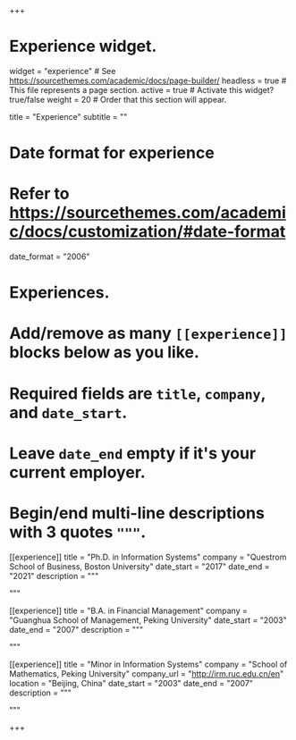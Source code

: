 +++
# Experience widget.
widget = "experience"  # See https://sourcethemes.com/academic/docs/page-builder/
headless = true  # This file represents a page section.
active = true  # Activate this widget? true/false
weight = 20  # Order that this section will appear.

title = "Experience"
subtitle = ""

# Date format for experience
#   Refer to https://sourcethemes.com/academic/docs/customization/#date-format
date_format = "2006"

# Experiences.
#   Add/remove as many `[[experience]]` blocks below as you like.
#   Required fields are `title`, `company`, and `date_start`.
#   Leave `date_end` empty if it's your current employer.
#   Begin/end multi-line descriptions with 3 quotes `"""`.
[[experience]]
  title = "Ph.D. in Information Systems"
  company = "Questrom School of Business, Boston University"
  date_start = "2017"
  date_end = "2021"
  description = """<br />

  """

[[experience]]
  title = "B.A. in Financial Management"
  company = "Guanghua School of Management, Peking University"
  date_start = "2003"
  date_end = "2007"
  description = """<br />

  """

[[experience]]
  title = "Minor in Information Systems"
  company = "School of Mathematics, Peking University"
  company_url = "http://irm.ruc.edu.cn/en"
  location = "Beijing, China"
  date_start = "2003"
  date_end = "2007"
  description = """<br />
    
  """

+++
